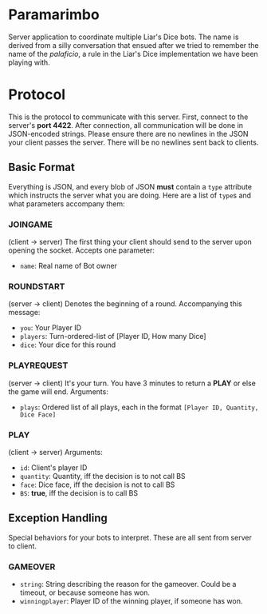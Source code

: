 Paramarimbo
===========

Server application to coordinate multiple Liar's Dice bots. The name is derived
from a silly conversation that ensued after we tried to remember the name of the
*palaficio*, a rule in the Liar's Dice implementation we have been playing with.


Protocol
===========
This is the protocol to communicate with this server. First, connect to the
server's **port 4422**. After connection, all communication will be done in
JSON-encoded strings. Please ensure there are no newlines in the JSON your
client passes the server. There will be no newlines sent back to clients.

## Basic Format
Everything is JSON, and every blob of JSON **must** contain a `type` attribute
which instructs the server what you are doing. Here are a list of `type`s and
what parameters accompany them:

### JOINGAME
(client -> server) The first thing your client should send to the server upon
opening the socket. Accepts one parameter:
* `name`: Real name of Bot owner

### ROUNDSTART
(server -> client) Denotes the beginning of a round. Accompanying this message:
* `you`: Your Player ID
* `players`: Turn-ordered-list of [Player ID, How many Dice]
* `dice`: Your dice for this round

### PLAYREQUEST
(server -> client) It's your turn. You have 3 minutes to return a **PLAY** or
else the game will end. Arguments:
* `plays`: Ordered list of all plays, each in the format `[Player ID, Quantity,
  Dice Face]`

### PLAY
(client -> server) Arguments:
* `id`: Client's player ID
* `quantity`: Quantity, iff the decision is to not call BS
* `face`: Dice face, iff the decision is not to call BS
* `BS`: **true**, iff the decision is to call BS

## Exception Handling
Special behaviors for your bots to interpret. These are all sent from server to
client.

### GAMEOVER
* `string`: String describing the reason for the gameover. Could be a timeout,
  or because someone has won.
* `winningplayer`: Player ID of the winning player, if someone has won.
